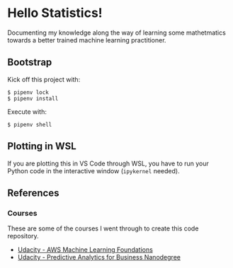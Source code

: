 # Hello Statistics! 

Documenting my knowledge along the way of learning some mathetmatics towards a better trained machine learning practitioner.


## Bootstrap

Kick off this project with:

    $ pipenv lock
    $ pipenv install

Execute with:

    $ pipenv shell


## Plotting in WSL

If you are plotting this in VS Code through WSL, you have to run your Python code in the interactive window (`ipykernel` needed).


## References

### Courses

These are some of the courses I went through to create this code repository.

 - [Udacity - AWS Machine Learning Foundations](https://classroom.udacity.com/courses/ud090)
 - [Udacity - Predictive Analytics for Business Nanodegree](https://classroom.udacity.com/nanodegrees/nd008t)
